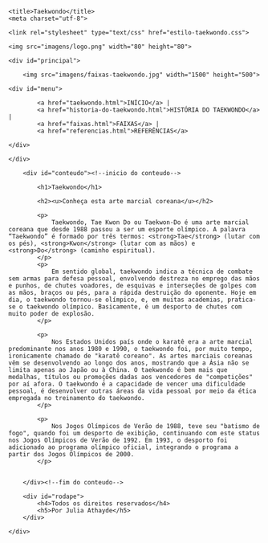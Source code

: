 
<!DOCTYPE html
<html>
<head>
	
	<title>Taekwondo</title>
	<meta charset="utf-8">

	<link rel="stylesheet" type="text/css" href="estilo-taekwondo.css">

	<img src="imagens/logo.png" width="80" height="80">

</head>
<body>


	<div id="principal">

		<img src="imagens/faixas-taekwondo.jpg" width="1500" height="500">

	<div id="menu">
			
			<a href="taekwondo.html">INÍCIO</a> |
			<a href="historia-do-taekwondo.html">HISTÓRIA DO TAEKWONDO</a> |
			<a href="faixas.html">FAIXAS</a> |
			<a href="referencias.html">REFERÊNCIAS</a> 
			
	</div>

	</div>

		<div id="conteudo"><!--inicio do conteudo-->

			<h1>Taekwondo</h1> 
			
			<h2><u>Conheça esta arte marcial coreana</u></h2>

			<p>
				Taekwondo, Tae Kwon Do ou Taekwon-Do é uma arte marcial coreana que desde 1988 passou a ser um esporte olímpico. A palavra “Taekwondo” é formado por três termos: <strong>Tae</strong> (lutar com os pés), <strong>Kwon</strong> (lutar com as mãos) e <strong>Do</strong> (caminho espiritual).
			</p>
			<p>
				Em sentido global, taekwondo indica a técnica de combate sem armas para defesa pessoal, envolvendo destreza no emprego das mãos e punhos, de chutes voadores, de esquivas e interseções de golpes com as mãos, braços ou pés, para a rápida destruição do oponente. Hoje em dia, o taekwondo tornou-se olímpico, e, em muitas academias, pratica-se o taekwondo olímpico. Basicamente, é um desporto de chutes com muito poder de explosão.
			</p>

			<p>
				Nos Estados Unidos país onde o karatê era a arte marcial predominante nos anos 1980 e 1990, o taekwondo foi, por muito tempo, ironicamente chamado de "karatê coreano". As artes marciais coreanas vêm se desenvolvendo ao longo dos anos, mostrando que a Ásia não se limita apenas ao Japão ou à China. O taekwondo é bem mais que medalhas, títulos ou promoções dadas aos vencedores de "competições" por aí afora. O taekwondo é a capacidade de vencer uma dificuldade pessoal, é desenvolver outras áreas da vida pessoal por meio da ética empregada no treinamento do taekwondo.
			</p>

			<p>
				Nos Jogos Olímpicos de Verão de 1988, teve seu "batismo de fogo", quando foi um desporto de exibição, continuando com este status nos Jogos Olímpicos de Verão de 1992. Em 1993, o desporto foi adicionado ao programa olímpico oficial, integrando o programa a partir dos Jogos Olímpicos de 2000.
			</p>


		</div><!--fim do conteudo-->

		<div id="rodape">
			<h4>Todos os direitos reservados</h4>
			<h5>Por Julia Athayde</h5>
		</div>

	</div>

		
		

</body>
</html>
